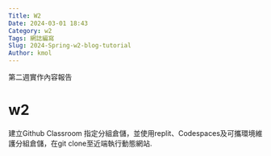```yaml
---
Title: W2
Date: 2024-03-01 18:43
Category: w2
Tags: 網誌編寫
Slug: 2024-Spring-w2-blog-tutorial
Author: kmol
---
```


第二週實作內容報告

# w2
建立Github Classroom 指定分組倉儲，並使用replit、Codespaces及可攜環境維護分組倉儲，在git clone至近端執行動態網站.
##

